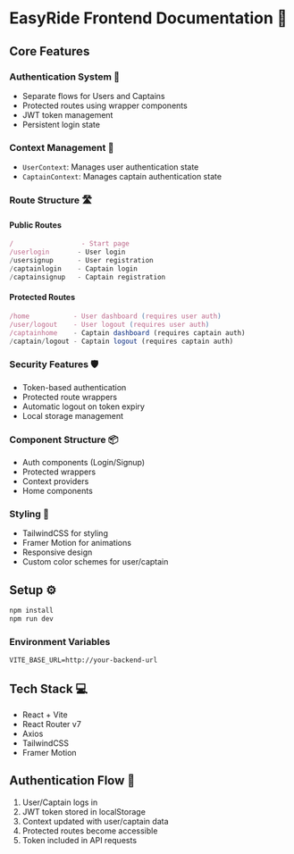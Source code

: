 # EasyRide Frontend Documentation 🚗

## Core Features

### Authentication System 🔐
- Separate flows for Users and Captains
- Protected routes using wrapper components
- JWT token management
- Persistent login state

### Context Management 🔄
- `UserContext`: Manages user authentication state
- `CaptainContext`: Manages captain authentication state

### Route Structure 🛣️

#### Public Routes
```jsx
/                 - Start page
/userlogin       - User login
/usersignup      - User registration
/captainlogin    - Captain login
/captainsignup   - Captain registration
```

#### Protected Routes
```jsx
/home           - User dashboard (requires user auth)
/user/logout    - User logout (requires user auth)
/captainhome    - Captain dashboard (requires captain auth)
/captain/logout - Captain logout (requires captain auth)
```

### Security Features 🛡️
- Token-based authentication
- Protected route wrappers
- Automatic logout on token expiry
- Local storage management

### Component Structure 📦
- Auth components (Login/Signup)
- Protected wrappers
- Context providers
- Home components

### Styling 🎨
- TailwindCSS for styling
- Framer Motion for animations
- Responsive design
- Custom color schemes for user/captain

## Setup ⚙️

```bash
npm install
npm run dev
```

### Environment Variables
```env
VITE_BASE_URL=http://your-backend-url
```

## Tech Stack 💻
- React + Vite
- React Router v7
- Axios
- TailwindCSS
- Framer Motion

## Authentication Flow 🔑
1. User/Captain logs in
2. JWT token stored in localStorage
3. Context updated with user/captain data
4. Protected routes become accessible
5. Token included in API requests
